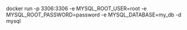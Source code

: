 docker run -p 3306:3306 -e MYSQL_ROOT_USER=root -e MYSQL_ROOT_PASSWORD=password -e MYSQL_DATABASE=my_db -d mysql